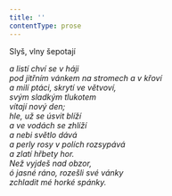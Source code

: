 ```yaml
---
title: ''
contentType: prose
---
```


Slyš, vlny šepotají

_a listí chví se v háji  
pod jitřním vánkem na stromech a v křoví  
a milí ptáci, skrytí ve větvoví,  
svým sladkým tlukotem  
vítají nový den;  
hle, už se úsvit blíží  
a ve vodách se zhlíží  
a nebi světlo dává  
a perly rosy v polích rozsypává  
a zlatí hřbety hor.  
Než vyjdeš nad obzor,  
ó jasné ráno, rozešli své vánky  
zchladit mé horké spánky._
